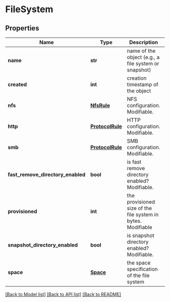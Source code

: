 # FileSystem

## Properties
Name | Type | Description | Notes
------------ | ------------- | ------------- | -------------
**name** | **str** | name of the object (e.g., a file system or snapshot) | [optional]
**created** | **int** | creation timestamp of the object | [optional]
**nfs** | [**NfsRule**](NfsRule.md) | NFS configuration. Modifiable. | [optional]
**http** | [**ProtocolRule**](ProtocolRule.md) | HTTP configuration. Modifiable. | [optional]
**smb** | [**ProtocolRule**](ProtocolRule.md) | SMB configuration. Modifiable. | [optional]
**fast_remove_directory_enabled** | **bool** | is fast remove directory enabled? Modifiable. | [optional] [default to False]
**provisioned** | **int** | the provisioned size of the file system in bytes. Modifiable | [optional] [default to 0]
**snapshot_directory_enabled** | **bool** | is snapshot directory enabled? Modifiable. | [optional] [default to False]
**space** | [**Space**](Space.md) | the space specification of the file system | [optional]

[[Back to Model list]](index.md#documentation-for-models) [[Back to API list]](index.md#documentation-for-api-endpoints) [[Back to README]](index.md)


